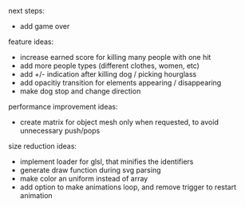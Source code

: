 next steps:

-   add game over

feature ideas:

-   increase earned score for killing many people with one hit
-   add more people types (different clothes, women, etc)
-   add +/- indication after killing dog / picking hourglass
-   add opacitiy transition for elements appearing / disappearing
-   make dog stop and change direction

performance improvement ideas:

-   create matrix for object mesh only when requested, to avoid unnecessary push/pops

size reduction ideas:

-   implement loader for glsl, that minifies the identifiers
-   generate draw function during svg parsing
-   make color an uniform instead of array
-   add option to make animations loop, and remove trigger to restart animation

